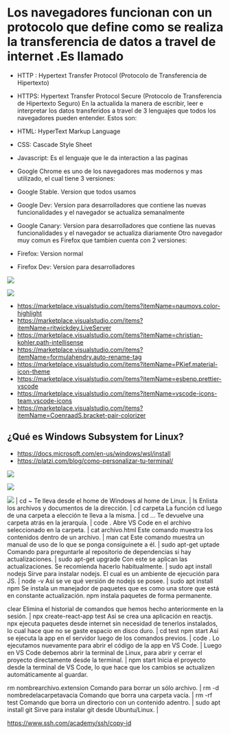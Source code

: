 # Los navegadores funcionan con un protocolo que define como se realiza la transferencia de datos a travel de internet .Es llamado

* HTTP : Hypertext Transfer Protocol (Protocolo de Transferencia de Hipertexto)
* HTTPS: Hypertext Transfer Protocol Secure (Protocolo de Transferencia de Hipertexto Seguro)
En la actualida la manera de escribir, leer e interpretar los datos transferidos a travel de 3 lenguajes que todos los navegadores pueden entender. Estos son:

* HTML: HyperText Markup Language
* CSS: Cascade Style Sheet
* Javascript: Es el lenguaje que le da interaction a las paginas
* Google Chrome es uno de los navegadores mas modernos y mas utilizado, el cual tiene 3 versiones:

* Google Stable. Version que todos usamos
* Google Dev: Version para desarrolladores que contiene las nuevas funcionalidades y el navegador se actualiza semanalmente
* Google Canary: Version para desarrolladores que contiene las nuevas funcionalidades y el navegador se actualiza diariamente
Otro navegador muy comun es Firefox que tambien cuenta con 2 versiones:

* Firefox: Version normal
* Firefox Dev: Version para desarrolladores

![](https://static.platzi.com/media/user_upload/infografia-historia-navegadores-9f003a52-cba4-459f-a3e1-6ecb9ae19ad5.jpg)

![](https://static.platzi.com/media/user_upload/2020-10-07%2020_37_01-Window-56fcf305-2342-4b7b-97b6-e3225ebe6bc9.jpg)

* https://marketplace.visualstudio.com/items?itemName=naumovs.color-highlight
* https://marketplace.visualstudio.com/items?itemName=ritwickdey.LiveServer
* https://marketplace.visualstudio.com/items?itemName=christian-kohler.path-intellisense
* https://marketplace.visualstudio.com/items?itemName=formulahendry.auto-rename-tag
* https://marketplace.visualstudio.com/items?itemName=PKief.material-icon-theme
* https://marketplace.visualstudio.com/items?itemName=esbenp.prettier-vscode
* https://marketplace.visualstudio.com/items?itemName=vscode-icons-team.vscode-icons
* https://marketplace.visualstudio.com/items?itemName=CoenraadS.bracket-pair-colorizer

## ¿Qué es Windows Subsystem for Linux?

* https://docs.microsoft.com/en-us/windows/wsl/install
* https://platzi.com/blog/como-personalizar-tu-terminal/

![](https://static.platzi.com/media/user_upload/Kernel-4b532d4c-2578-4c96-9010-e1e8bdc1f60b.jpg)

![](https://static.platzi.com/media/user_upload/b832b24a97004508e5511221fc468025-42bb1954-5d64-4a66-a2ef-ff630e10fb04.jpg)

![](https://static.platzi.com/media/user_upload/Captura%20de%20pantalla%202020-10-22%20165327-41496ff0-af1c-4afb-a626-64dbd88702e9.jpg)
|
cd ~
Te lleva desde el home de Windows al home de Linux.
|
ls
Enlista los archivos y documentos de la dirección.
|
cd carpeta
La función cd luego de una carpeta a elección te lleva a la misma.
|
cd …
Te devuelve una carpeta atrás en la jerarquía.
|
code .
Abre VS Code en el archivo seleccionado en la carpeta.
|
cat archivo.html
Este comando muestra los contenidos dentro de un archivo.
|
man cat
Este comando muestra un manual de uso de lo que se ponga consiguinete a él.
|
sudo apt-get uptade
Comando para preguntarle al repositorio de dependencias si hay actualizaciones.
|
sudo apt-get upgrade
Con este se aplican las actualizaciones. Se recomienda hacerlo habitualmente.
|
sudo apt install nodejs
Sirve para instalar nodejs. El cual es un ambiente de ejecución para JS.
|
node -v
Así se ve qué versión de nodejs se posee.
|
sudo apt install npm
Se instala un manejador de paquetes que es como una store que está en constante
actualización. npm instala paquetes de forma permanente.

clear
Elimina el historial de comandos que hemos hecho anteriormente en la sesión.
|
npx create-react-app test
Así se crea una aplicación en reactjs.
npx ejecuta paquetes desde internet sin necesidad de tenerlos instalados,
lo cual hace que no se gaste espacio en disco duro.
|
cd test
npm start
Así se ejecuta la app en el servidor luego de los comandos previos.
|
code .
Lo ejecutamos nuevamente para abrir el código de la app en VS Code.
|
Luego en VS Code debemos abrir la terminal de Linux, para abrir y cerrar el proyecto
directamente desde la terminal.
|
npm start
Inicia el proyecto desde la terminal de VS Code, lo que hace que los cambios se actualizen automáticamente al guardar.

rm nombrearchivo.extension
Comando para borrar un sólo archivo.
|
rm -d nombredelacarpetavacia
Comando que borra una carpeta vacía.
|
rm -rf test
Comando que borra un directorio con un contenido adentro.
|
sudo apt install git
Sirve para instalar git desde Ubuntu/Linux.
|

https://www.ssh.com/academy/ssh/copy-id


